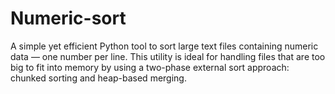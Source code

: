 # Numeric-sort
A simple yet efficient Python tool to sort large text files containing numeric data — one number per line. This utility is ideal for handling files that are too big to fit into memory by using a two-phase external sort approach: chunked sorting and heap-based merging.
